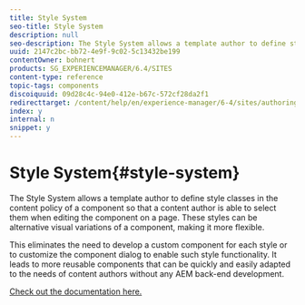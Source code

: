 ```yaml
---
title: Style System
seo-title: Style System
description: null
seo-description: The Style System allows a template author to define style classes in the content policy of a component so that a content author is able to select them when editing the component on a page. This leads to more reusable components that can be quickly and easily adapted to the needs of content authors without any AEM back-end development.
uuid: 2147c2bc-bb72-4e9f-9c02-5c13432be199
contentOwner: bohnert
products: SG_EXPERIENCEMANAGER/6.4/SITES
content-type: reference
topic-tags: components
discoiquuid: 09d28c4c-94e0-412e-b67c-572cf28da2f1
redirecttarget: /content/help/en/experience-manager/6-4/sites/authoring/using/style-system.html
index: y
internal: n
snippet: y
---
```


# Style System{#style-system}

The Style System allows a template author to define style classes in the content policy of a component so that a content author is able to select them when editing the component on a page. These styles can be alternative visual variations of a component, making it more flexible.

This eliminates the need to develop a custom component for each style or to customize the component dialog to enable such style functionality. It leads to more reusable components that can be quickly and easily adapted to the needs of content authors without any AEM back-end development.

[Check out the documentation here.](../../authoring/using/style-system.md)  

